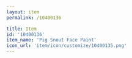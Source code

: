 ```yaml
---
layout: item
permalink: /10400136

title: Item
id: '10400136'
item_name: 'Pig Snout Face Paint'
icon_url: 'item/icon/customize/10400135.png'
---
```

